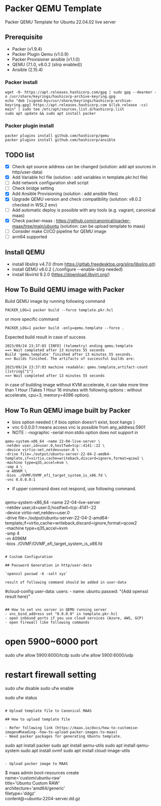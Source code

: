 # Packer QEMU Template

Packer QEMU Template for Ubuntu 22.04.02 live server 

## Prerequisite
- Packer (v1.9.4)
- Packer Plugin Qemu (v1.0.9)
- Packer Provisioner ansible (v1.1.0)
- QEMU (7.1.0, v8.0.2 (slirp enabled))
- Ansible (2.15.4)


### Packer install
```
wget -O- https://apt.releases.hashicorp.com/gpg | sudo gpg --dearmor -o /usr/share/keyrings/hashicorp-archive-keyring.gpg
echo "deb [signed-by=/usr/share/keyrings/hashicorp-archive-keyring.gpg] https://apt.releases.hashicorp.com $(lsb_release -cs) main" | sudo tee /etc/apt/sources.list.d/hashicorp.list
sudo apt update && sudo apt install packer
```

### Packer plugin install
```
packer plugins install github.com/hashicorp/qemu
packer plugins install github.com/hashicorp/ansible
```
 
## TODO list

- [x] Check apt source address can be changed (solution: add apt sources in http/user-data)
- [x] Add Variable hcl file (solution : add variables in template.pkr.hcl file)
- [ ] Add network configuration shell script
- [ ] Check bridge setting 
- [x] Add Ansible Provisioning (solution : add ansible files)
- [x] Upgrade QEMU version and check compatibility (solution: v8.0.2 checked in WSL2 env)
- [ ] Add automatic deploy is possible with any tools (e.g. vagrant, canonical maas)
- [x] Check packer-maas : https://github.com/canonical/packer-maas/tree/main/ubuntu (solution: can be upload template to maas)
- [ ] Consider make CI/CD pipeline for QEMU image
- [ ] arm64 supported

## Install QEMU

- install libslirp v4.7.0 (from https://gitlab.freedesktop.org/slirp/libslirp.git)
- install QEMU v8.0.2 (./configure --enable-slirp needed)
- install libvirtd 9.2.0 (https://download.libvirt.org/)

## How To Build QEMU image with Packer

Build QEMU image by running following command

```
PACKER_LOG=1 packer build --force template.pkr.hcl
```

or more specific command

```
PACKER_LOG=1 packer build -only=qemu.template --force .
```

Expected build result in case of success

```
2023/09/24 23:37:03 [INFO] (telemetry) ending qemu.template
==> Wait completed after 13 minutes 55 seconds
Build 'qemu.template' finished after 13 minutes 55 seconds.
==> Builds finished. The artifacts of successful builds are:

2023/09/24 23:37:03 machine readable: qemu.template,artifact-count []string{"1"}
==> Wait completed after 13 minutes 55 seconds
```

in case of building image without KVM accelerate, it can take more time than 1 Hour (Takes 1 Hour 16 minutes with following options : without accelerate, cpu=3, memory=4096 option).

## How To Run QEMU image built by Packer
- bios option needed ( if bios option doesn't exist, boot hangs )
- vnc 0.0.0.0:1 means access vnc is possible from any_address:5901
- NOTE : -nographic -serial mon:stdio option does not support in 
``` 
qemu-system-x86_64 -name 22-04-live-server \
-netdev user,id=user.0,hostfwd=tcp::4141-:22 \
-device virtio-net,netdev=user.0 \
-drive file=./output/ubuntu-server-22-04-2-amd64-template,if=virtio,cache=writeback,discard=ignore,format=qcow2 \
-machine type=q35,accel=kvm \
-smp 4 \
-m 4096M \
-bios ./OVMF/OVMF_efi_target_system_is_x86.fd \
-vnc 0.0.0.0:1
```
- if upper command does not respond, use following command.
```
``` 
qemu-system-x86_64 -name 22-04-live-server \
-netdev user,id=user.0,hostfwd=tcp::4141-:22 \
-device virtio-net,netdev=user.0 \
-drive file=./output/ubuntu-server-22-04-2-amd64-template,if=virtio,cache=writeback,discard=ignore,format=qcow2 \
-machine type=q35,accel=kvm \
-smp 4 \
-m 4096M \
-bios ./OVMF/OVMF_efi_target_system_is_x86.fd
```

# Custom Configuration

## Password Generation in http/user-data

`openssl passwd -6 -salt xyz`

result of following command should be added in user-data
```
#cloud-config
user-data:
  users:
    - name: ubuntu
      passwd: "{Add openssl result here}"

```

## How to set vnc server in QEMU running server
- vnc_bind_address set "0.0.0.0" in template.pkr.hcl
- open inbound ports if you use cloud services (Azure, AWS, GCP)
- open firewall like following commands
```
# open 5900~6000 port
sudo ufw allow 5900:6000/tcdp
sudo ufw allow 5900:6000/udp

# restart firewall setting
sudo ufw disable
sudo ufw enable

sudo ufw status
``` 

# Upload template file to Canonical MAAS

## How to upload template file

- Refer following link (https://maas.io/docs/how-to-customise-images#heading--how-to-upload-packer-images-to-maas)
- Need packer packages for generating Ubuntu template.
```
sudo apt install packer
sudo apt install qemu-utils
sudo apt install qemu-system
sudo apt install ovmf
sudo apt install cloud-image-utils
```

- Upload packer image to MAAS

```
$ maas admin boot-resources create \
    name='custom/ubuntu-raw' \
    title='Ubuntu Custom RAW' \
    architecture='amd64/generic' \
    filetype='ddgz' \
    content@=ubuntu-2204-server.dd.gz
```

